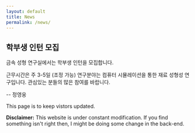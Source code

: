 ```yaml
---
layout: default
title: News
permalink: /news/
---
```



## 학부생 인턴 모집 ##

금속 성형 연구실에서는 학부생 인턴을 모집합니다.

근무시간은 주 3-5일 (조정 가능)
연구분야는 컴퓨터 시뮬레이션을 통한 재료 성형성 연구입니다.
관심있는 분들의 많은 참여를 바랍니다.

-- 정영웅

This page is to keep vistors updated.


**Disclaimer:** This website is under constant modification.
If you find something isn't right then,
I might be doing some change in the back-end.
